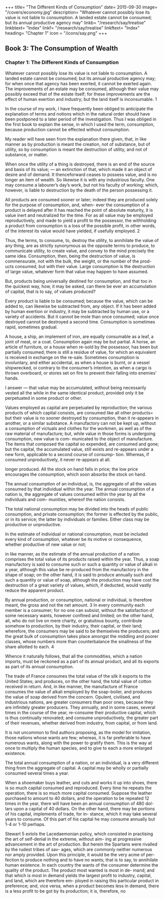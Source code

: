 +++
title= "The Different Kinds of Consumption"
date= 2015-09-30
image= "/covers/economy.jpg"
description= "Whatever cannot possibly lose its value is not liable to consumption. A landed estate cannot be consumed; but its annual productive agency may"
linkb= "/research/say/treatise"
linkbtext= "Index"
linkf= "/research/say/treatise"
linkftext= "Index"
heading= "Chapter 1"
icon = "/icons/say.png"
+++


## Book 3: The Consumption of Wealth

### Chapter 1: The Different Kinds of Consumption

Whatever cannot possibly lose its value is not liable to consumption. A landed estate cannot be consumed; but its annual productive agency may; for when once that agency has been exerted, it cannot be exerted again. The improvements
of an estate may be consumed, although their value may possibly exceed that of the estate itself; for these improvements
are the effect of human exertion and industry; but the land itself is inconsumable. 1

In the course of my work, I have frequently been obliged to anticipate the explanation of terms and notions which in the natural order should have been postponed to a later period of the investigation. Thus I was obliged in the first book to explain the sense, in which I used the term, consumption, because production cannot be effected without consumption.

My reader will have seen from the explanation there given, that, in like manner as by production is meant the  creation, not of substance, but of utility, so by consumption is meant the destruction of utility, and not of substance, or matter. 

When once the utility of a thing is destroyed, there is an end of the source and basis of its value; — an extinction of that, which made it an object of desire and of demand. It thenceforward ceases to possess value, and is no longer an item of wealth.
So likewise it is with any industrious faculty. One may consume a labourer’s day’s work, but not his faculty of working;
which, however, is liable to destruction by the death of the person possessing it.

All products are consumed sooner or later; indeed they are produced solely for the purpose of consumption, and, when-
ever the consumption of a product is delayed after it has reached the point of absolute maturity, it is value inert and
neutralized for the time. For as all value may be employed reproductively, and made to yield a profit to the possessor, the
withholding a product from consumption is a loss of the possible profit, in other words, of the interest its value would
have yielded, if usefully employed. 2 

Thus, the terms, to consume, to, destroy the utility, to annihilate the value of any thing, are as strictly synonymous as the
opposite terms to produce, to communicate utility, to create value, and convey to the mind precisely the same idea. Consumption, then, being the destruction of value, is commensurate, not with the bulk, the weight, or the number of the prod-
ucts consumed, but with their value. Large consumption is the destruction of large value, whatever form that value may
happen to have assumed. 

But, products being universally destined for consumption, and that too in the quickest way, how, it may be asked, can there
be ever an accumulation of capital, that is to say, of values produced?

Every product is liable to be consumed; because the value, which can be added to, can likewise be subtracted from, any
object. If it has been added by human exertion or industry, it may be subtracted by human use, or a variety of accidents.
But it cannot be mole than once consumed; value once destroyed cannot be destroyed a second time. Consumption is
sometimes rapid, sometimes gradual. 

A house, a ship, an implement of iron, are equally consumable as a leaf, a joint of meat, or a coat. Consumption again may be but partial. A horse, an article of furniture, or a house when re-sold by the possessor, has been but partially consumed; there is still a residue of value, for which an equivalent is received in exchange on the re-sale. Sometimes consumption is involuntary, and either accidental, as when a house is burnt, or a vessel shipwrecked, oi contrary to the consumer’s intention, as when a cargo is thrown overboard, or stores set on fire to prevent their falling into enemies’ hands.

I answer — that value may be accumulated, without being necessarily vested all the while in the same identical product, provided only it be perpetuated in some product or other. 

Values employed as capital are perpetuated by reproduction; the various products of which capital consists, are
consumed like all other products= but their value is no sooner destroyed by consumption, than it re-appears in another, or a
similar substance. A manufactory can not be kept up, without a consumption of victuals and clothes for the workmen, as
well as of the raw material of manufacture; but, while value in those forms is undergoing consumption, new value is com-
municated to the object of manufacture. The items that composed the capital so expended, are consumed and gone; but
the capital, the accumulated value, still exists and re-appears under a new form, applicable to a second course of consump-
tion. Whereas, if consumed unproductively, it never re-appears at all.

longer produced. All the stock on hand falls in price; the low price encourages the consumption, which soon absorbs the stock on hand. 

The annual consumption of an individual, is, the aggregate of all the values consumed by that individual within the year.
The annual consumption of a nation is, the aggregate of values consumed within the year by all the individuals and com-
munities, whereof the nation consists. 

The total national consumption may be divided into the heads of public consumption, and private consumption; the former
is effected by the public, or in its service; the latter by individuals or families. Either class may be productive or unproductive. 

In the estimate of individual or national consumption, must be included every kind of consumption, whatever be its motive or consequence, whether productive of new value or not;

in like manner, as the estimate of the annual production of a nation comprises the total value of its products raised within
the year. Thus, a soap manufactory is said to consume such or such a quantity or value of alkali in a year, although this
value be re-produced from the manufactory in the shape of soap; on the other hand, it is said to produce annually such
and such a quantity or value of soap, although the production may have cost the destruction of a great variety of values,
which, if deducted, would vastly reduce the apparent product. 

By annual production, or consumption, national or individual, is therefore meant, the gross and not the net amount. 3
In every community each member is a consumer; for no one can subsist, without the satisfaction of some necessary wants,
however confined and limited; on the other hand, all, who do not live on mere charity, or gratuitous bounty, contribute somehow to production, by their industry, their capital, or their land; wherefore, the consumers may be said to be themselves the producers; and the great bulk of consumption takes place amongst the middling and poorer classes, whose numbers
more than counterbalance the smallness of the share allotted to each. 4

Whence it naturally follows, that all the commodities, which a nation imports, must be reckoned as a part of its annual
product, and all its exports as part of its annual consumption.

The trade of France consumes the total value of the silk it exports to the United States; and produces, on the other hand,
the total value of cotton received in return. And, in like manner, the manufacture of France consumes the value of alkali
employed by the soap-boiler, and produces the value of soap derived from the concern.
Opulent, civilised, and industrious nations, are greater consumers than poor ones, because they are infinitely greater
producers. They annually, and in some cases, several times in the course of the year, re-consume their productive capital,
which is thus continually renovated; and consume unproductively, the greater part of their revenues, whether
derived from industry, from capital, or from land.

It is not uncommon to find authors proposing, as the model for imitation, those nations whose wants are few; whereas, it is far preferable to have numerous wants, along with the power to gratify them. This is the way at once to multiply the human species, and to give to each a more enlarged existence. 

The total annual consumption of a nation, or an individual, is a very different thing from the aggregate of capital. A capital may be wholly or partially consumed several times a year.

When a shoemaker buys leather, and cuts and works it up into shoes, there is so much capital consumed and reproduced.
Every time he repeats the operation, there is so much more capital consumed. Suppose the leather purchased to amount
to 40 dollars, and the operation to be repeated 12 times in the year, there will have been an annual consumption of 480 dol-
lars upon a capital of 40 dollars. On the other hand, there may be portions of his capital, implements of trade, for in-
stance, which it may take several years to consume. Of this part of his capital he may consume annually but 1-4 or 1-10 perhaps. 

Stewart 5 extols the Lacedaemonian policy, which consisted in practising the art of self-denial in the extreme, without aim-
ing at progressive advancement in the art of production. But herein the Spartans were rivalled by the rudest tribes of sav-
ages, which are commonly neither numerous nor amply provided. Upon this principle, it would be the very acme of per-
fection to produce nothing and to have no wants; that is to say, to annihilate human existence.
In each country the wants of the consumer determine the quality of the product. The product most wanted is most in de-
mand; and that which is most in demand yields the largest profit to industry, capital, and land, which are therefore em-
ployed in raising this particular product in preference; and, vice versa, when a product becomes less in demand, there is
a less profit to be got by its production; it is, therefore, no 

